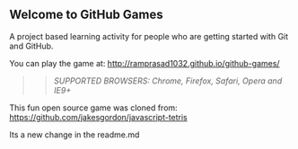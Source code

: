 ## Welcome to GitHub Games

A project based learning activity for people who are getting started with Git and GitHub.

You can play the game at: http://ramprasad1032.github.io/github-games/

>> _*SUPPORTED BROWSERS*: Chrome, Firefox, Safari, Opera and IE9+_

This fun open source game was cloned from: https://github.com/jakesgordon/javascript-tetris

Its a new change in the readme.md
